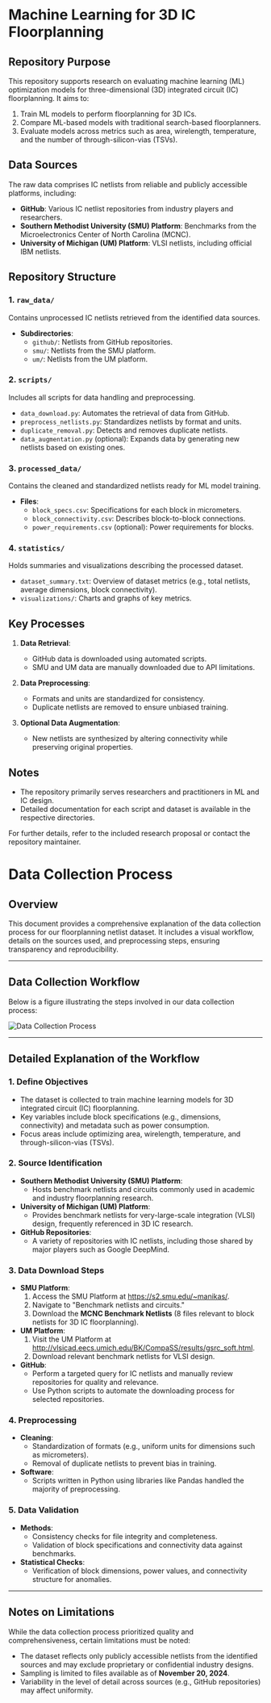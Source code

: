 
# Machine Learning for 3D IC Floorplanning

## Repository Purpose

This repository supports research on evaluating machine learning (ML) optimization models for three-dimensional (3D) integrated circuit (IC) floorplanning. It aims to:

1. Train ML models to perform floorplanning for 3D ICs.
2. Compare ML-based models with traditional search-based floorplanners.
3. Evaluate models across metrics such as area, wirelength, temperature, and the number of through-silicon-vias (TSVs).

## Data Sources

The raw data comprises IC netlists from reliable and publicly accessible platforms, including:

- **GitHub**: Various IC netlist repositories from industry players and researchers.
- **Southern Methodist University (SMU) Platform**: Benchmarks from the Microelectronics Center of North Carolina (MCNC).
- **University of Michigan (UM) Platform**: VLSI netlists, including official IBM netlists.

## Repository Structure

### 1. `raw_data/`

Contains unprocessed IC netlists retrieved from the identified data sources. 

- **Subdirectories**: 
  - `github/`: Netlists from GitHub repositories.
  - `smu/`: Netlists from the SMU platform.
  - `um/`: Netlists from the UM platform.

### 2. `scripts/`

Includes all scripts for data handling and preprocessing.

- `data_download.py`: Automates the retrieval of data from GitHub.
- `preprocess_netlists.py`: Standardizes netlists by format and units.
- `duplicate_removal.py`: Detects and removes duplicate netlists.
- `data_augmentation.py` (optional): Expands data by generating new netlists based on existing ones.

### 3. `processed_data/`

Contains the cleaned and standardized netlists ready for ML model training.

- **Files**:
  - `block_specs.csv`: Specifications for each block in micrometers.
  - `block_connectivity.csv`: Describes block-to-block connections.
  - `power_requirements.csv` (optional): Power requirements for blocks.

### 4. `statistics/`

Holds summaries and visualizations describing the processed dataset.

- `dataset_summary.txt`: Overview of dataset metrics (e.g., total netlists, average dimensions, block connectivity).
- `visualizations/`: Charts and graphs of key metrics.

## Key Processes

1. **Data Retrieval**:
   - GitHub data is downloaded using automated scripts.
   - SMU and UM data are manually downloaded due to API limitations.

2. **Data Preprocessing**:
   - Formats and units are standardized for consistency.
   - Duplicate netlists are removed to ensure unbiased training.

3. **Optional Data Augmentation**:
   - New netlists are synthesized by altering connectivity while preserving original properties.

## Notes

- The repository primarily serves researchers and practitioners in ML and IC design.
- Detailed documentation for each script and dataset is available in the respective directories.

For further details, refer to the included research proposal or contact the repository maintainer.























# Data Collection Process

## Overview

This document provides a comprehensive explanation of the data collection process for our floorplanning netlist dataset. It includes a visual workflow, details on the sources used, and preprocessing steps, ensuring transparency and reproducibility.

---

## Data Collection Workflow

Below is a figure illustrating the steps involved in our data collection process:

![Data Collection Process](figures/figure.png)

---

## Detailed Explanation of the Workflow

### 1. Define Objectives
   - The dataset is collected to train machine learning models for 3D integrated circuit (IC) floorplanning.
   - Key variables include block specifications (e.g., dimensions, connectivity) and metadata such as power consumption.
   - Focus areas include optimizing area, wirelength, temperature, and through-silicon-vias (TSVs).

### 2. Source Identification
   - **Southern Methodist University (SMU) Platform**:
     - Hosts benchmark netlists and circuits commonly used in academic and industry floorplanning research.
   - **University of Michigan (UM) Platform**:
     - Provides benchmark netlists for very-large-scale integration (VLSI) design, frequently referenced in 3D IC research.
   - **GitHub Repositories**:
     - A variety of repositories with IC netlists, including those shared by major players such as Google DeepMind.

### 3. Data Download Steps
   - **SMU Platform**:
     1. Access the SMU Platform at https://s2.smu.edu/~manikas/.
     2. Navigate to "Benchmark netlists and circuits."
     3. Download the **MCNC Benchmark Netlists** (8 files relevant to block netlists for 3D IC floorplanning).
   - **UM Platform**:
     1. Visit the UM Platform at http://vlsicad.eecs.umich.edu/BK/CompaSS/results/gsrc_soft.html.
     2. Download relevant benchmark netlists for VLSI design.
   - **GitHub**:
     - Perform a targeted query for IC netlists and manually review repositories for quality and relevance.
     - Use Python scripts to automate the downloading process for selected repositories.

### 4. Preprocessing
   - **Cleaning**:
     - Standardization of formats (e.g., uniform units for dimensions such as micrometers).
     - Removal of duplicate netlists to prevent bias in training.
   - **Software**:
     - Scripts written in Python using libraries like Pandas handled the majority of preprocessing.

### 5. Data Validation
   - **Methods**:
     - Consistency checks for file integrity and completeness.
     - Validation of block specifications and connectivity data against benchmarks.
   - **Statistical Checks**:
     - Verification of block dimensions, power values, and connectivity structure for anomalies.

---

## Notes on Limitations

While the data collection process prioritized quality and comprehensiveness, certain limitations must be noted:
- The dataset reflects only publicly accessible netlists from the identified sources and may exclude proprietary or confidential industry designs.
- Sampling is limited to files available as of **November 20, 2024**.
- Variability in the level of detail across sources (e.g., GitHub repositories) may affect uniformity.


